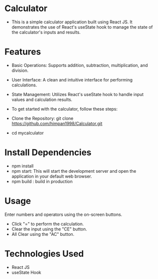 # Calculator

- This is a simple calculator application built using React JS. It demonstrates the use of React's useState hook to manage the state of the calculator's inputs and results.

# Features

- Basic Operations: Supports addition, subtraction, multiplication, and division.
- User Interface: A clean and intuitive interface for performing calculations.
- State Management: Utilizes React's useState hook to handle input values and calculation results.

- To get started with the calculator, follow these steps:

- Clone the Repository: git clone https://github.com/himpan1998/Calculator.git
- cd mycalculator

# Install Dependencies

- npm install
- npm start: This will start the development server and open the application in your default web browser.
- npm build : build in production

# Usage

Enter numbers and operators using the on-screen buttons.

- Click "=" to perform the calculation.
- Clear the input using the "CE" button.
- All Clear using the "AC" button.

# Technologies Used

- React JS
- useState Hook
